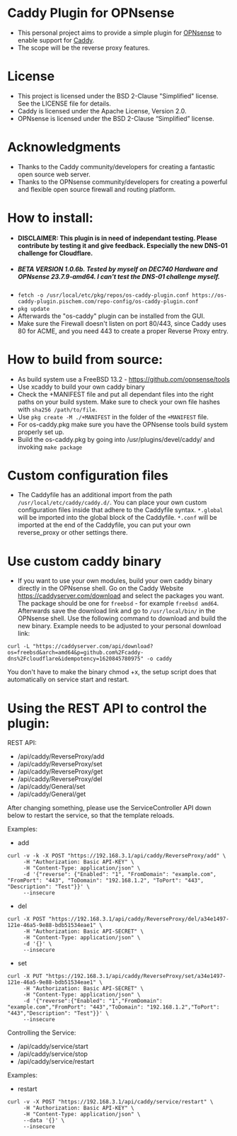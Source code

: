 # Caddy Plugin for OPNsense

- This personal project aims to provide a simple plugin for [OPNsense](https://github.com/opnsense) to enable support for [Caddy](https://github.com/caddyserver/caddy).
- The scope will be the reverse proxy features.

# License

- This project is licensed under the BSD 2-Clause "Simplified" license. See the LICENSE file for details. 
- Caddy is licensed under the Apache License, Version 2.0. 
- OPNsense is licensed under the BSD 2-Clause “Simplified” license.

# Acknowledgments

- Thanks to the Caddy community/developers for creating a fantastic open source web server.
- Thanks to the OPNsense community/developers for creating a powerful and flexible open source firewall and routing platform.

# How to install:
- #### DISCLAIMER: This plugin is in need of independant testing. Please contribute by testing it and give feedback. Especially the new DNS-01 challenge for Cloudflare.
- ##### BETA VERSION 1.0.6b. Tested by myself on DEC740 Hardware and OPNsense 23.7.9-amd64. I can't test the DNS-01 challenge myself.
- ```fetch -o /usr/local/etc/pkg/repos/os-caddy-plugin.conf https://os-caddy-plugin.pischem.com/repo-config/os-caddy-plugin.conf```
- ```pkg update```
- Afterwards the "os-caddy" plugin can be installed from the GUI.
- Make sure the Firewall doesn't listen on port 80/443, since Caddy uses 80 for ACME, and you need 443 to create a proper Reverse Proxy entry.

# How to build from source:
- As build system use a FreeBSD 13.2 - https://github.com/opnsense/tools
- Use xcaddy to build your own caddy binary
- Check the +MANIFEST file and put all dependant files into the right paths on your build system. Make sure to check your own file hashes with ```sha256 /path/to/file```. 
- Use ```pkg create -M ./+MANIFEST``` in the folder of the ```+MANIFEST``` file.
- For os-caddy.pkg make sure you have the OPNsense tools build system properly set up. 
- Build the os-caddy.pkg by going into /usr/plugins/devel/caddy/ and invoking ```make package``` 

# Custom configuration files
- The Caddyfile has an additional import from the path ```/usr/local/etc/caddy/caddy.d/```. You can place your own custom configuration files inside that adhere to the Caddyfile syntax. ```*.global``` will be imported into the global block of the Caddyfile. ```*.conf``` will be imported at the end of the Caddyfile, you can put your own reverse_proxy or other settings there.

# Use custom caddy binary
- If you want to use your own modules, build your own caddy binary directly in the OPNsense shell. Go on the Caddy Website https://caddyserver.com/download and select the packages you want. The package should be one for ```freebsd``` - for example ```freebsd amd64```. Afterwards save the download link and go to ```/usr/local/bin/``` in the OPNsense shell. Use the following command to download and build the new binary. Example needs to be adjusted to your personal download link:
```
curl -L "https://caddyserver.com/api/download?os=freebsd&arch=amd64&p=github.com%2Fcaddy-dns%2Fcloudflare&idempotency=1620845780975" -o caddy
```
You don't have to make the binary chmod +x, the setup script does that automatically on service start and restart.

# Using the REST API to control the plugin:
REST API:
- /api/caddy/ReverseProxy/add
- /api/caddy/ReverseProxy/set
- /api/caddy/ReverseProxy/get
- /api/caddy/ReverseProxy/del
- /api/caddy/General/set
- /api/caddy/General/get

After changing something, please use the ServiceController API down below to restart the service, so that the template reloads.

Examples:

- add
```
curl -v -k -X POST "https://192.168.3.1/api/caddy/ReverseProxy/add" \
     -H "Authorization: Basic API-KEY" \
     -H "Content-Type: application/json" \
     -d '{"reverse": {"Enabled": "1", "FromDomain": "example.com", "FromPort": "443", "ToDomain": "192.168.1.2", "ToPort": "443", "Description": "Test"}}' \
     --insecure
```
- del
```
curl -X POST "https://192.168.3.1/api/caddy/ReverseProxy/del/a34e1497-121e-46a5-9e88-bdb51534eae1" \
     -H "Authorization: Basic API-SECRET" \
     -H "Content-Type: application/json" \
     -d '{}' \
     --insecure 
```
- set
```
curl -X PUT "https://192.168.3.1/api/caddy/ReverseProxy/set/a34e1497-121e-46a5-9e88-bdb51534eae1" \
     -H "Authorization: Basic API-SECRET" \
     -H "Content-Type: application/json" \
     -d '{"reverse":{"Enabled": "1","FromDomain": "example.com","FromPort": "443","ToDomain": "192.168.1.2","ToPort": "443","Description": "Test"}}' \
     --insecure
```

Controlling the Service:

- /api/caddy/service/start
- /api/caddy/service/stop
- /api/caddy/service/restart

Examples:

- restart
```
curl -v -X POST "https://192.168.3.1/api/caddy/service/restart" \
     -H "Authorization: Basic API-KEY" \
     -H "Content-Type: application/json" \
     --data '{}' \
     --insecure
```
